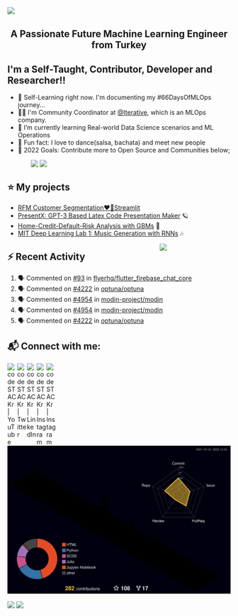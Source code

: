 <img src="./Mert.svg"></img>  

<h2 align="center">A Passionate Future Machine Learning Engineer from Turkey</h2>

## I'm a Self-Taught, Contributor, Developer and Researcher!!

- 🔭 Self-Learning right now. I'm documenting my #66DaysOfMLOps journey...
- 🧙‍♂️ I'm Community Coordinator at [@Iterative](https://iterative.ai/), which is an MLOps company. 
- 🎯 I’m currently learning Real-world Data Science scenarios and ML Operations
- 👯 Fun fact: I love to dance(salsa, bachata) and meet new people
- 🥅 2022 Goals: Contribute more to Open Source and Communities below;

&emsp;&emsp;&emsp;&ensp;
[<img width="30px" style="vertical-align: text-top;" src="https://static.iterative.ai/logo/dvc.svg"/>](https://dvc.org)  [<img width="30px" style="vertical-align: text-top;" src="https://avatars.githubusercontent.com/u/57668889?s=200&v=4"/>](https://dagshub.com) 


<!---* [<img width="30px" style="vertical-align: text-top;" src="https://avatars.githubusercontent.com/u/743164?s=280&v=4"/>](https://julialang.org) -->
 <!---* [<img width="30px" style="vertical-align: text-top;" src="https://pydata.org/global2021/wp-content/uploads/2021/06/logo.png"/>](https://pydata.org/) -->

 

 ## ⭐ My projects

<!---* [MIT-Stanford based Self-Taught-Degree](https://github.com/mertbozkir/self-taught-degree)📌 -->
 
<!---* * [👊 Project D: Riot Games Data Science](https://github.com/mertbozkir/Riot-Games-Data-Science) -->
* [RFM Customer Segmentation❤️‍🔥Streamlit](https://github.com/mertbozkir/RFM_Customer_Segmentation_Streamlit) 
* [PresentX: GPT-3 Based Latex Code Presentation Maker](https://github.com/mertbozkir/PresentX)  🪐
* [Home-Credit-Default-Risk Analysis with GBMs](https://github.com/mertbozkir/Home-Credit-Default-Risk) 🧩
* [MIT Deep Learning Lab 1: Music Generation with RNNs](https://github.com/mertbozkir/Music_Generation_RNNs)  🎶

 <img align="right" src="https://media.giphy.com/media/LoBSGLlkRVWnd6SdxN/giphy.gif" width="160">


## ⚡ Recent Activity
<!--START_SECTION:activity-->
1. 🗣 Commented on [#93](https://github.com/flyerhq/flutter_firebase_chat_core/issues/93) in [flyerhq/flutter_firebase_chat_core](https://github.com/flyerhq/flutter_firebase_chat_core)
2. 🗣 Commented on [#4222](https://github.com/optuna/optuna/issues/4222) in [optuna/optuna](https://github.com/optuna/optuna)
3. 🗣 Commented on [#4954](https://github.com/modin-project/modin/issues/4954) in [modin-project/modin](https://github.com/modin-project/modin)
4. 🗣 Commented on [#4954](https://github.com/modin-project/modin/issues/4954) in [modin-project/modin](https://github.com/modin-project/modin)
5. 🗣 Commented on [#4222](https://github.com/optuna/optuna/issues/4222) in [optuna/optuna](https://github.com/optuna/optuna)
<!--END_SECTION:activity-->

## 📬 Connect with me:

[<img align="left" alt="codeSTACKr | YouTube" width="22px" src="https://cdn.jsdelivr.net/npm/simple-icons@v3/icons/youtube.svg" />](https://www.youtube.com/channel/UCXea7z2u1TsOd8FICU1EhIQ)&nbsp;
[<img align="left" alt="codeSTACKr | Twitter" width="22px" src="https://cdn.jsdelivr.net/npm/simple-icons@v3/icons/twitter.svg" />](https://twitter.com/mertbozkirr)&nbsp;
[<img align="left" alt="codeSTACKr | LinkedIn" width="22px" src="https://cdn.jsdelivr.net/npm/simple-icons@v3/icons/linkedin.svg" />](https://www.linkedin.com/in/mertbozkir/)&nbsp;
[<img align="left" alt="codeSTACKr | Instagram" width="22px" src="https://cdn.jsdelivr.net/npm/simple-icons@v3/icons/gmail.svg" />](mailto:mert.bozkirr@gmail.com)&nbsp;
[<img align="left" alt="codeSTACKr | Instagram" width="22px" src="https://cdn.jsdelivr.net/npm/simple-icons@v3/icons/medium.svg" />](https://medium.com/@mertbozkir)&nbsp;
 

![](./profile-3d-contrib/profile-night-rainbow.svg)

<p>
  <img width="48%" src="https://github-readme-stats.vercel.app/api?username=mertbozkir&show_icons=true&theme=tokyonight" />
  <img width="48%" src="https://github-readme-streak-stats.herokuapp.com/?user=mertbozkir&theme=tokyonight" />
</p>
